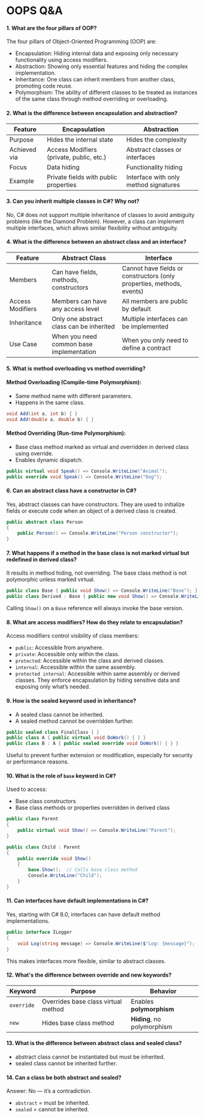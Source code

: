
# OOPS Q&A


#### 1. What are the four pillars of OOP?
The four pillars of Object-Oriented Programming (OOP) are:

- Encapsulation: Hiding internal data and exposing only necessary functionality using access modifiers.
- Abstraction: Showing only essential features and hiding the complex implementation.
- Inheritance: One class can inherit members from another class, promoting code reuse.
- Polymorphism: The ability of different classes to be treated as instances of the same class through method overriding or overloading.

#### 2. What is the difference between encapsulation and abstraction?
| Feature      | Encapsulation                            | Abstraction                           |
| ------------ | ---------------------------------------- | ------------------------------------- |
| Purpose      | Hides the internal state                 | Hides the complexity                  |
| Achieved via | Access Modifiers (private, public, etc.) | Abstract classes or interfaces        |
| Focus        | Data hiding                              | Functionality hiding                  |
| Example      | Private fields with public properties    | Interface with only method signatures |

#### 3. Can you inherit multiple classes in C#? Why not?
No, C# does not support multiple inheritance of classes to avoid ambiguity problems (like the Diamond Problem). However, a class can implement multiple interfaces, which allows similar flexibility without ambiguity.

#### 4. What is the difference between an abstract class and an interface?
| Feature          | Abstract Class                           | Interface                                                             |
| ---------------- | ---------------------------------------- | --------------------------------------------------------------------- |
| Members          | Can have fields, methods, constructors   | Cannot have fields or constructors (only properties, methods, events) |
| Access Modifiers | Members can have any access level        | All members are public by default                                     |
| Inheritance      | Only one abstract class can be inherited | Multiple interfaces can be implemented                                |
| Use Case         | When you need common base implementation | When you only need to define a contract                               |

#### 5. What is method overloading vs method overriding?
#### Method Overloading (Compile-time Polymorphism):
- Same method name with different parameters.
- Happens in the same class.
```c#
void Add(int a, int b) { }
void Add(double a, double b) { }
```
#### Method Overriding (Run-time Polymorphism):
- Base class method marked as virtual and overridden in derived class using override.
- Enables dynamic dispatch.
```c#
public virtual void Speak() => Console.WriteLine("Animal");
public override void Speak() => Console.WriteLine("Dog");
```

#### 6. Can an abstract class have a constructor in C#?
Yes, abstract classes can have constructors. They are used to initialize fields or execute code when an object of a derived class is created.
```c#
public abstract class Person
{
    public Person() => Console.WriteLine("Person constructor");
}
```

#### 7. What happens if a method in the base class is not marked virtual but redefined in derived class?
It results in method hiding, not overriding. The base class method is not polymorphic unless marked virtual.
```c#
public class Base { public void Show() => Console.WriteLine("Base"); }
public class Derived : Base { public new void Show() => Console.WriteLine("Derived"); }
```
Calling `Show()` on a `Base` reference will always invoke the base version.

#### 8. What are access modifiers? How do they relate to encapsulation?
Access modifiers control visibility of class members:

- `public`: Accessible from anywhere.
- `private`: Accessible only within the class.
- `protected`: Accessible within the class and derived classes.
- `internal`: Accessible within the same assembly.
- `protected internal`: Accessible within same assembly or derived classes.
They enforce encapsulation by hiding sensitive data and exposing only what’s needed.

#### 9. How is the sealed keyword used in inheritance?
- A sealed class cannot be inherited.
- A sealed method cannot be overridden further.
```c#
public sealed class FinalClass { }
public class A { public virtual void DoWork() { } }
public class B : A { public sealed override void DoWork() { } }
```
Useful to prevent further extension or modification, especially for security or performance reasons.

#### 10. What is the role of `base` keyword in C#?
Used to access:
- Base class constructors
- Base class methods or properties overridden in derived class
```c#
public class Parent
{
    public virtual void Show() => Console.WriteLine("Parent");
}

public class Child : Parent
{
    public override void Show()
    {
        base.Show();  // Calls base class method
        Console.WriteLine("Child");
    }
}
```

#### 11. Can interfaces have default implementations in C#?
Yes, starting with C# 8.0, interfaces can have default method implementations.
```c#
public interface ILogger
{
    void Log(string message) => Console.WriteLine($"Log: {message}");
}
```
This makes interfaces more flexible, similar to abstract classes.

#### 12. What's the difference between override and new keywords?
| Keyword    | Purpose                             | Behavior                    |
| ---------- | ----------------------------------- | --------------------------- |
| `override` | Overrides base class virtual method | Enables **polymorphism**    |
| `new`      | Hides base class method             | **Hiding**, no polymorphism |

#### 13. What is the difference between abstract class and sealed class?
- abstract class cannot be instantiated but must be inherited.
- sealed class cannot be inherited further.

#### 14. Can a class be both abstract and sealed?
Answer:
No — it’s a contradiction.
- `abstract` = must be inherited.
- `sealed` = cannot be inherited.
